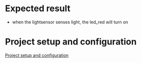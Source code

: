 # Expected result

- when the lightsensor senses light, the led_red will turn on

# Project setup and configuration

[Project setup and configuration](./../Readme.md)
